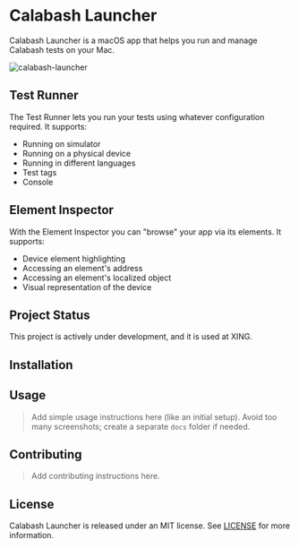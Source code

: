 # Calabash Launcher

Calabash Launcher is a macOS app that helps you run and manage Calabash tests on your Mac.

![calabash-launcher](https://user-images.githubusercontent.com/4190298/31447991-9ea646a2-aea3-11e7-9b4e-353399805409.png)

## Test Runner

The Test Runner lets you run your tests using whatever configuration required. It supports:

- Running on simulator
- Running on a physical device
- Running in different languages
- Test tags
- Console

## Element Inspector

With the Element Inspector you can "browse" your app via its elements. It supports:

- Device element highlighting
- Accessing an element's address
- Accessing an element's localized object
- Visual representation of the device

## Project Status

This project is actively under development, and it is used at XING.

## Installation


## Usage

> Add simple usage instructions here (like an initial setup). Avoid too many screenshots; create a separate `docs` folder if needed.

## Contributing

> Add contributing instructions here.

## License

Calabash Launcher is released under an MIT license. See [LICENSE](LICENSE) for more information.
